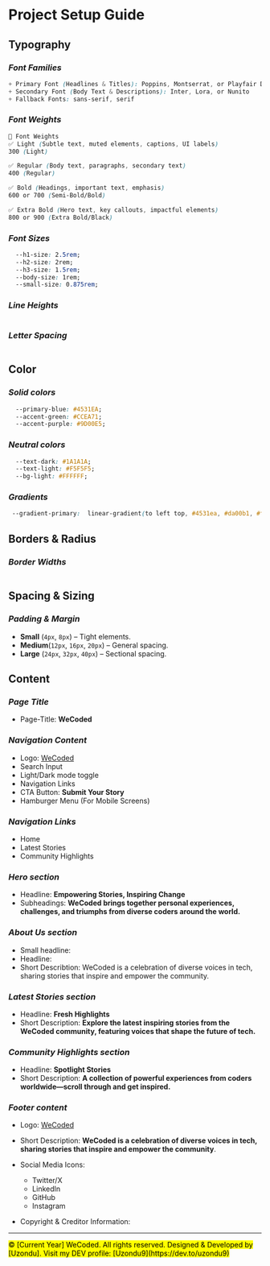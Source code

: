# **Project Setup Guide**

## Typography 

### *Font Families*
```css
+ Primary Font (Headlines & Titles): Poppins, Montserrat, or Playfair Display
+ Secondary Font (Body Text & Descriptions): Inter, Lora, or Nunito
+ Fallback Fonts: sans-serif, serif
```
### *Font Weights*
```css
📌 Font Weights
✅ Light (Subtle text, muted elements, captions, UI labels)
300 (Light)

✅ Regular (Body text, paragraphs, secondary text)
400 (Regular)

✅ Bold (Headings, important text, emphasis)
600 or 700 (Semi-Bold/Bold)

✅ Extra Bold (Hero text, key callouts, impactful elements)
800 or 900 (Extra Bold/Black)
```
### *Font Sizes*
```css
  --h1-size: 2.5rem;
  --h2-size: 2rem;
  --h3-size: 1.5rem;
  --body-size: 1rem;
  --small-size: 0.875rem;
```
### *Line Heights*
```css
```
### *Letter Spacing*
```css
```

## Color

### *Solid colors*
```css
  --primary-blue: #4531EA;
  --accent-green: #CCEA71;
  --accent-purple: #9D00E5;
```
### *Neutral colors*
```css
  --text-dark: #1A1A1A;
  --text-light: #F5F5F5;
  --bg-light: #FFFFFF;
```

### *Gradients*
```css
 --gradient-primary:  linear-gradient(to left top, #4531ea, #da00b1, #ff0072, #ff6841, #faa92e, #faab2d, #faae2d, #fab02c, #ff7539, #ff0967, #fb00a4, #9d00e5);
```

## Borders & Radius

### *Border Widths*
```css
```

## Spacing & Sizing

### *Padding & Margin*
+ **Small** (`4px`, `8px`) – Tight elements.
+ **Medium**(`12px`, `16px`, `20px`) – General spacing.
+ **Large** (`24px`, `32px`, `40px`) – Sectional spacing.

## Content

### *Page Title*
+ Page-Title: **WeCoded**

### *Navigation Content*
+ Logo: [WeCoded](https://dev-to-uploads.s3.amazonaws.com/uploads/articles/nfcn6junu8xg5e9910ip.png)
+ Search Input
+ Light/Dark mode toggle
+ Navigation Links 
+ CTA Button: **Submit Your Story**
+ Hamburger Menu (For Mobile Screens)

### *Navigation Links*
* Home
* Latest Stories 
* Community Highlights

### *Hero section*
+ Headline: **Empowering Stories, Inspiring Change**
+ Subheadings: **WeCoded brings together personal experiences, challenges, and triumphs from diverse coders around the world.**

### *About Us section*
+ Small headline: 
+ Headline:
+ Short Describtion: WeCoded is a celebration of diverse voices in tech, sharing stories that inspire and empower the community.

### *Latest Stories section*
+ Headline: **Fresh Highlights**
+ Short Description: **Explore the latest inspiring stories from the WeCoded community, featuring voices that shape the future of tech.**

### *Community Highlights section*
+ Headline: **Spotlight Stories**
+ Short Description: **A collection of powerful experiences from coders worldwide—scroll through and get inspired.**

### *Footer content*
+ Logo: [WeCoded](https://dev-to-uploads.s3.amazonaws.com/uploads/articles/nfcn6junu8xg5e9910ip.png)
+ Short Description: **WeCoded is a celebration of diverse voices in tech, sharing stories that inspire and empower the community**.
+ Social Media Icons:
    + Twitter/X
    + LinkedIn
    + GitHub
    + Instagram

+ Copyright & Creditor Information:
***
<mark>
© [Current Year] WeCoded. All rights reserved.  
Designed & Developed by [Uzondu].  
Visit my DEV profile: [Uzondu9](https://dev.to/uzondu9) 
<mark>
